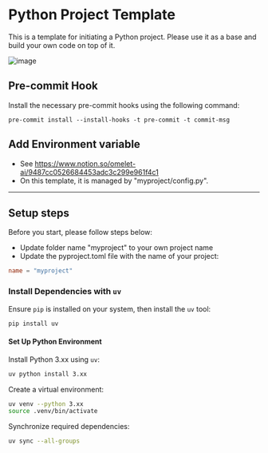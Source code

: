# Python Project Template

This is a template for initiating a Python project. Please use it as a base and build your own code on top of it.

![image](https://github.com/user-attachments/assets/28ef1ba0-bd90-47a7-b388-a6d6f0a8e926)

## Pre-commit Hook

Install the necessary pre-commit hooks using the following command:

```
pre-commit install --install-hooks -t pre-commit -t commit-msg
```

## Add Environment variable

- See https://www.notion.so/omelet-ai/9487cc0526684453adc3c299e961f4c1
- On this template, it is managed by "myproject/config.py".

---

## Setup steps
Before you start, please follow steps below:
- Update folder name "myproject" to your own project name
- Update the pyproject.toml file with the name of your project:

```toml
name = "myproject"
```

### Install Dependencies with `uv`

Ensure `pip` is installed on your system, then install the `uv` tool:

```bash
pip install uv
```

#### Set Up Python Environment

 Install Python 3.xx using `uv`:

```bash
uv python install 3.xx
```

 Create a virtual environment:

```bash
uv venv --python 3.xx
source .venv/bin/activate
```

Synchronize required dependencies:

```bash
uv sync --all-groups
```
